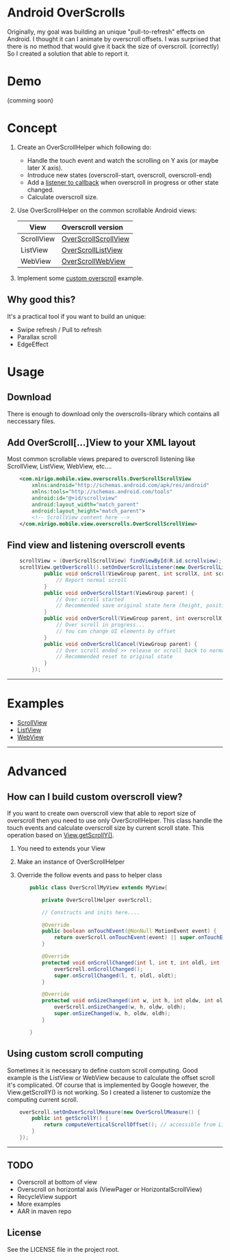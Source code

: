 # Android OverScrolls

Originally, my goal was building an unique "pull-to-refresh" effects on Android. I thought it can I
animate by overscroll offsets. I was surprised that there is no method that would give it back
the size of overscroll. (correctly) So I created a solution that able to report it.

# Demo

(comming soon)


# Concept

1. Create an OverScrollHelper which following do:
    - Handle the touch event and watch the scrolling on Y axis (or maybe later X axis).
    - Introduce new states (overscroll-start, overscroll, overscroll-end)
    - Add a [listener to callback](https://github.com/siczmj/overscrolls/blob/master/overscrolls-library/src/main/java/com/nirigo/mobile/view/overscrolls/interfaces/OverScrollListener.java) when overscroll in progress or other state changed.
    - Calculate overscroll size.

2. Use OverScrollHelper on the common scrollable Android views:

    | View          | Overscroll version   |
    | ------------- |:-------------------- |
    | ScrollView    | [OverScrollScrollView](https://github.com/siczmj/overscrolls/blob/master/overscrolls-library/src/main/java/com/nirigo/mobile/view/overscrolls/OverScrollScrollView.java) |
    | ListView      | [OverScrollListView](https://github.com/siczmj/overscrolls/blob/master/overscrolls-library/src/main/java/com/nirigo/mobile/view/overscrolls/OverScrollListView.java)   |
    | WebView       | [OverScrollWebView](https://github.com/siczmj/overscrolls/blob/master/overscrolls-library/src/main/java/com/nirigo/mobile/view/overscrolls/OverScrollWebView.java)    |

3. Implement some [custom overscroll](https://github.com/siczmj/overscrolls/tree/master/overscrolls-example/src/main/java/com/nirigo/mobile/overscrolls/examples/overscroll) example.


## Why good this?

It's a practical tool if you want to build an unique:
- Swipe refresh / Pull to refresh
- Parallax scroll
- EdgeEffect

# Usage

## Download

There is enough to download only the overscrolls-library which contains all neccessary files.

## Add OverScroll[...]View to your XML layout

Most common scrollable views prepared to overscroll listening like ScrollView, ListView, WebView, etc....

```xml
    <com.nirigo.mobile.view.overscrolls.OverScrollScrollView
        xmlns:android="http://schemas.android.com/apk/res/android"
        xmlns:tools="http://schemas.android.com/tools"
        android:id="@+id/scrollview"
        android:layout_width="match_parent"
        android:layout_height="match_parent">
        <!-- ScrollView content here -->
    </com.nirigo.mobile.view.overscrolls.OverScrollScrollView>
```

## Find view and listening overscroll events

```java
    scrollView = (OverScrollScrollView) findViewById(R.id.scrollview);
    scrollView.getOverScroll().setOnOverScrollListener(new OverScrollListener() {
            public void onScroll(ViewGroup parent, int scrollX, int scrollY) {
                // Report normal scroll
            }
            public void onOverScrollStart(ViewGroup parent) {
                // Over scroll started
                // Recommended save original state here (height, position, etc.)
            }
            public void onOverScroll(ViewGroup parent, int overscrollX, int overscrollY) {
                // Over scroll in progress...
                // You can change UI elements by offset
            }
            public void onOverScrollCancel(ViewGroup parent) {
                // Over scroll ended >> release or scroll back to normal scroll
                // Recommended reset to original state
            }
        });
```

------

# Examples

- [ScrollView](https://github.com/siczmj/overscrolls/blob/master/overscrolls-example/src/main/java/com/nirigo/mobile/overscrolls/examples/overscroll/OverScrollScrollViewExampleFragment.java)
- [ListView](https://github.com/siczmj/overscrolls/blob/master/overscrolls-example/src/main/java/com/nirigo/mobile/overscrolls/examples/overscroll/OverScrollListViewExampleFragment.java)
- [WebView](https://github.com/siczmj/overscrolls/blob/master/overscrolls-example/src/main/java/com/nirigo/mobile/overscrolls/examples/overscroll/OverScrollWebViewExampleFragment.java)

------

# Advanced

## How can I build custom overscroll view?

If you want to create own overscroll view that able to report size of overscroll then you need to
use only OverScrollHelper. This class handle the touch events and calculate overscroll size by
current scroll state. This operation based on [View.getScrollY()](http://developer.android.com/reference/android/view/View.html#getScrollY()).

1. You need to extends your View
2. Make an instance of OverScrollHelper
3. Override the follow events and pass to helper class

    ```java
        public class OverScrollMyView extends MyView{

            private OverScrollHelper overScroll;

            // Constructs and inits here....

            @Override
            public boolean onTouchEvent(@NonNull MotionEvent event) {
                return overScroll.onTouchEvent(event) || super.onTouchEvent(event);
            }

            @Override
            protected void onScrollChanged(int l, int t, int oldl, int oldt) {
                overScroll.onScrollChanged();
                super.onScrollChanged(l, t, oldl, oldt);
            }

            @Override
            protected void onSizeChanged(int w, int h, int oldw, int oldh) {
                overScroll.onSizeChanged(w, h, oldw, oldh);
                super.onSizeChanged(w, h, oldw, oldh);
            }

        }
    ```


## Using custom scroll computing

Sometimes it is necessary to define custom scroll computing. Good example is the ListView or WebView
because to calculate the offset scroll it's complicated. Of course that is implemented by Google however,
the View.getScrollY() is not working. So I created a listener to customize the computing current
scroll.

```java
    overScroll.setOnOverScrollMeasure(new OverScrollMeasure() {
        public int getScrollY() {
            return computeVerticalScrollOffset(); // accessible from ListView or WebView...
        }
    });
```

------

## TODO

- Overscroll at bottom of view
- Overscroll on horizontal axis (ViewPager or HorizontalScrollView)
- RecycleView support
- More examples
- AAR in maven repo


## License
See the LICENSE file in the project root.